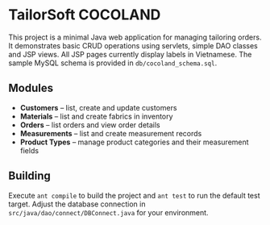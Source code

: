 # TailorSoft COCOLAND

This project is a minimal Java web application for managing tailoring orders. It demonstrates basic CRUD operations using servlets, simple DAO classes and JSP views. All JSP pages currently display labels in Vietnamese. The sample MySQL schema is provided in `db/cocoland_schema.sql`.

## Modules
- **Customers** – list, create and update customers
- **Materials** – list and create fabrics in inventory
- **Orders** – list orders and view order details
- **Measurements** – list and create measurement records
- **Product Types** – manage product categories and their measurement fields

## Building
Execute `ant compile` to build the project and `ant test` to run the default test target. Adjust the database connection in `src/java/dao/connect/DBConnect.java` for your environment.
